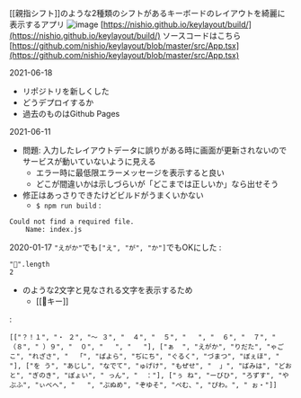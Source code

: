 
[[親指シフト]]のような2種類のシフトがあるキーボードのレイアウトを綺麗に表示するアプリ
![image](https://gyazo.com/2470327d9b76bf315d2b9da536fd5073/thumb/1000)
[https://nishio.github.io/keylayout/build/](https://nishio.github.io/keylayout/build/)
ソースコードはこちら
[https://github.com/nishio/keylayout/blob/master/src/App.tsx](https://github.com/nishio/keylayout/blob/master/src/App.tsx)

2021-06-18
- リポジトリを新しくした
- どうデプロイするか
- 過去のものはGithub Pages

2021-06-11
- 問題: 入力したレイアウトデータに誤りがある時に画面が更新されないのでサービスが動いていないように見える
    - エラー時に最低限エラーメッセージを表示すると良い
    - どこが間違いかは示しづらいが「どこまでは正しいか」なら出せそう
- 修正はあっさりできたけどビルドがうまくいかない
    - `$ npm run build`
:

```
Could not find a required file.
	Name: index.js
```


2020-01-17 `"えがか"`でも`["え", "が", "か"]`でもOKにした
:

```
"🤔".length
2
```

- のような2文字と見なされる文字を表示するため
    - [[🤔キー]]


:

```
[["？！１", "・ ２", "〜 ３", "  ４", "  ５", "   ", "  ６", "  ７", " （８", " ）９", "  ０", "   ", "   "], ["ぁ  ", "えがか", "りだた", "ゃごこ", "れざさ", "  「", "ぱよら", "ぢにち", "ぐるく", "づまつ", "ぼぇほ", "   "], ["を う", "あじし", "なでて", "ゅげけ", "もぜせ", "  」", "ばみは", "どおと", "ぎのき", "ぽょい", " っん", "  ："], ["ぅ ね", "ーびひ", "ろずす", "やぶふ", "ぃべへ", "   ", "ぷぬめ", "ぞゆそ", "ぺむ、", "ぴわ。", " ぉ・"]]
```

